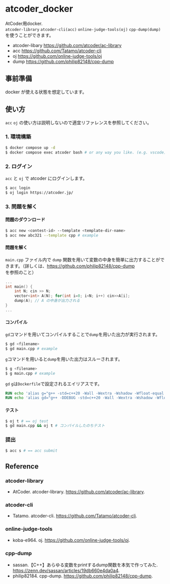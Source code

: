 # atcoder_docker
AtCoder用docker.  
`atcoder-library` `atcoder-cli(acc)` `online-judge-tools(oj)` `cpp-dump(dump)` を使うことができます。
- atcoder-libary https://github.com/atcoder/ac-library
- acc https://github.com/Tatamo/atcoder-cli
- oj https://github.com/online-judge-tools/oj
- dump https://github.com/philip82148/cpp-dump

## 事前準備
docker が使える状態を想定しています。

## 使い方

`acc` `oj` の使い方は説明しないので適宜リファレンスを参照してください。

### 1. 環境構築
~~~sh
$ docker compose up -d
$ docker compose exec atcoder bash # or any way you like. (e.g. vscode)
~~~

### 2. ログイン
`acc` と `oj` で atcoder にログインします。
~~~sh
$ acc login
$ oj login https://atcoder.jp/
~~~

### 3. 問題を解く

#### 問題のダウンロード
~~~sh
$ acc new <contest-id> --template <template-dir-name>
$ acc new abc321 --template cpp # example
~~~

#### 問題を解く  
`main.cpp` ファイル内で `dump` 関数を用いて変数の中身を簡単に出力することができます。（詳しくは、https://github.com/philip82148/cpp-dump を参照のこと）
~~~cpp
...
int main() {
    int N; cin >> N;
    vector<int> A(N); for(int i=0; i<N; i++) cin>>A[i];
    dump(A); // A の中身が出力される
}
...
~~~

#### コンパイル
`gd`コマンドを用いてコンパイルすることで`dump`を用いた出力が実行されます。
~~~sh
$ gd <filename>
$ gd main.cpp # example
~~~
`g`コマンドを用いると`dump`を用いた出力はスルーされます。
~~~sh
$ g <filename>
$ g main.cpp # example
~~~
`gd` `g`は`Dockerfile`で設定されるエイリアスです。
~~~Dockerfile
RUN echo 'alias g="g++ -std=c++20 -Wall -Wextra -Wshadow -Wfloat-equal -ftrapv -fsanitize=undefined,address -fno-omit-frame-pointer -fno-sanitize-recover -g -I /work/ac-library"' >> /home/${USERNAME}/.bashrc
RUN echo 'alias gd="g++ -DDEBUG -std=c++20 -Wall -Wextra -Wshadow -Wfloat-equal -ftrapv -fsanitize=undefined,address -fno-omit-frame-pointer -fno-sanitize-recover -g -I /work/ac-library"' >> /home/${USERNAME}/.bashrc
~~~

#### テスト
~~~sh
$ oj t # == oj test
$ gd main.cpp && oj t # コンパイルしたのちテスト
~~~

### 提出
~~~sh
$ acc s # == acc submit
~~~

## Reference
### atcoder-library
- AtCoder. atcoder-library. https://github.com/atcoder/ac-library.

### atcoder-cli
- Tatamo. atcoder-cli. https://github.com/Tatamo/atcoder-cli.

### online-judge-tools
- koba-e964. oj. https://github.com/online-judge-tools/oj.

### cpp-dump
- sassan.【C++】あらゆる変数をprintするdump関数を本気で作ってみた. https://zenn.dev/sassan/articles/19db660e4da0a4.
- philip82184. cpp-dump. https://github.com/philip82148/cpp-dump.
